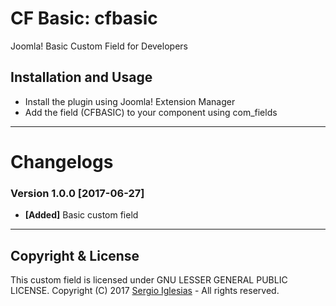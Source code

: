 # CF Basic: cfbasic
Joomla! Basic Custom Field for Developers

## Installation and Usage
* Install the plugin using Joomla! Extension Manager
* Add the field (CFBASIC) to your component using com_fields

* * *

# Changelogs

### Version 1.0.0 [2017-06-27]
* **[Added]** Basic custom field

* * *

## Copyright & License
This custom field is licensed under GNU LESSER GENERAL PUBLIC LICENSE.
Copyright (C) 2017 [Sergio Iglesias](https://sergioiglesias.net) - All rights reserved.